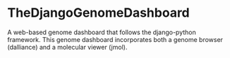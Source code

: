 # TheDjangoGenomeDashboard
A web-based genome dashboard that follows the django-python framework. This genome dashboard incorporates both a genome browser (dalliance) and a molecular viewer (jmol).
